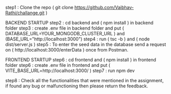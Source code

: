 
step1 : Clone the repo ( git clone https://github.com/Vaibhav-Rathi/challange.git )

BACKEND STARTUP
step2 : cd backend and ( npm install ) in backend folder
step3 : create .env file in backend folder and put ( DATABASE_URL=YOUR_MONGODB_CLUSTER_URL ) and (BASE_URL="http://localhost:3000")
step4 : run ( tsc -b ) and ( node dist/server.js ) 
step5 : To enter the seed data in the database send a request on ( http://localhost:3000/enterData ) once from Postman.

FRONTEND STARTUP
step6 : cd frontend and ( npm install ) in frontend folder
step6 : create .env file in frontend and put ( VITE_BASE_URL=http://localhost:3000/ )
step7 : run npm dev

step8 : Check all the functionalities that were mentioned in the assignment, if found any bug or malfunctioning then please return the feedback.
